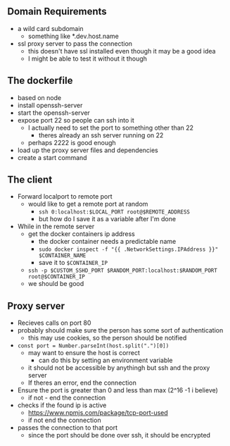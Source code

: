 ## Domain Requirements
- a wild card subdomain
  - something like *.dev.host.name
- ssl proxy server to pass the connection
  - this doesn't have ssl installed even though it may be a good idea
  - I might be able to test it without it though

## The dockerfile
- based on node
- install openssh-server
- start the openssh-server
- expose port 22 so people can ssh into it
  - I actually need to set the port to something other than 22
    - theres already an ssh server running on 22
  - perhaps 2222 is good enough
- load up the proxy server files and dependencies
- create a start command

## The client
- Forward localport to remote port
  - would like to get a remote port at random
    - `ssh 0:localhost:$LOCAL_PORT root@$REMOTE_ADDRESS`
    - but how do I save it as a variable after I'm done
- While in the remote server
  - get the docker containers ip address
    - the docker container needs a predictable name
    - `sudo docker inspect -f "{{ .NetworkSettings.IPAddress }}" $CONTAINER_NAME`
    - save it to `$CONTAINER_IP`
  - `ssh -p $CUSTOM_SSHD_PORT $RANDOM_PORT:localhost:$RANDOM_PORT root@$CONTAINER_IP`
  - we should be good

## Proxy server
- Recieves calls on port 80
- probably should make sure the person has some sort of authentication
  - this may use cookies, so the person should be notified
- `const port = Number.parseInt(host.split(".")[0])`
  - may want to ensure the host is correct
    - can do this by setting an environment variable
  - it should not be accessible by anythingh but ssh and the proxy server
  - If theres an error, end the connection
- Ensure the port is greater than 0 and less than max (2^16 -1 i believe)
  - if not - end the connection
- checks if the found ip is active
  - https://www.npmjs.com/package/tcp-port-used
  - if not end the connection
- passes the connection to that port
  - since the port should be done over ssh, it should be encrypted
